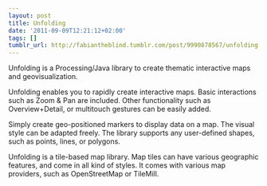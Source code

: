 ```yaml
---
layout: post
title: Unfolding
date: '2011-09-09T12:21:12+02:00'
tags: []
tumblr_url: http://fabiantheblind.tumblr.com/post/9990878567/unfolding
---
```

Unfolding  is a Processing/Java library to create thematic interactive maps and geovisualization.

Unfolding enables you to rapidly create interactive maps.
Basic interactions such as Zoom & Pan are included. Other functionality such as Overview+Detail, or multitouch gestures can be easily added.

Simply create geo-positioned markers to display data on a map. The visual style can be adapted freely. The library supports any user-defined shapes, such as points, lines, or polygons.

Unfolding is a tile-based map library. Map tiles can have various geographic features, and come in all kind of styles. It comes with various map providers, such as OpenStreetMap or TileMill.
